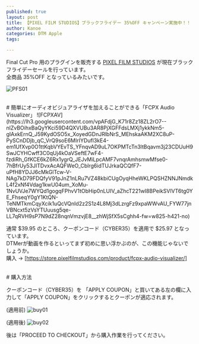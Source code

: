 ```yaml
---
published: true
layout: post
title: 【PIXEL FILM STUDIOS】ブラックフライデー 35%OFF キャンペーン実施中！！
author: Kanoe
categories: DTM Apple
tags:

---
```


Final Cut Pro 用のプラグインを販売する [PIXEL FILM STUDIOS](https://store.pixelfilmstudios.com/) が現在ブラックフライデーセールを行っています。<br>
全商品 35%OFF となっているみたいです。

![PFS01](https://lh3.googleusercontent.com/YuWsiQK6Bi28KVBCQ1kl1-WVNZGKKGpn4mxyEgsLQYIDFBWXMEoXmqsXHEj9bsF1P3JVA7rXgAaWktI1Y7TNixY4O8soxiBN1M3M_GX4LErNahJhnKvfA243fIRPDJG14IefeRbJFL4erGinqW1vt9loqXiNrpYXS3ONBpQuxsG6e5PtXGzko9OS70c4rpitkIQ4NLpvI4Fs1ajgDaYcKxWBZHr_ZmMjwdw4eCA7YlGxkn6PTLEWGLdlgun6Pi35FKx_-ZroQnj9buQsikeWKveXNXY4SlQCrg2kyu7cdXMLjn0M7QSkV8Cy8kXJaKSGHxqJy8uqy1M0-lZzj3_MBIe8cCfgMNXjPIa2zKiobF-OtKBFcBU5nn3Mt6XNhJ96goAJuxsgIYIcy9h-NopvJ63JBSE_sfgjRwDF98DMTlBGd4GqxIui37fFqlnpjP2jf-JLgYgh5T6Rqn09HsOJwnPFz7058za9HyvZIt89gXPePixjefSY17LCioXsvVT4FZtlYa2vXIbMh0RfY3aojkdjKzUwEzmHsX5IayoL7_Aw6MkcQhroO7H04XglUQiZe3jO4BxGBD4krJZdm6ymYTABXyaITx6IOjJaK2ZONAkiADcGwMVCbah8tAvk5aUzkUbApR34pLl0tZ1s2e1fHD0=w1095-h756-no)




<!-- more -->



<br>
# 簡単にオーディオビジュアライザを加えることができる「FCPX Audio Visualizer」
![FCPXAV](https://lh3.googleusercontent.com/vpAFdjG_K71r8Zz18ZL2rO7--nlZvBOihxBaQyYKci59D4QXVUBu3AR8PjXGFFdsLMXj1ykkNm5-gIAxkErnQ_J59KydOSO5x_XoyedGDnJRlbNrS_MEhskaAKM2XC8uP-PySCnDDjb_qC_VrQ9soE6MIrIYDufl3kE4-em1UfXvp0O1ttKqbVYEvTS_YFnqvAD9uL7OKPMTcTn3ltBqavm3j23CDUuH9SwJCYHCwff3C0qUj4kOaVSeftE7wF4-fzdiRh_GfKCE6kZ6Rx1ygrQ_JEJvMiLpcAMF7vnqrAmhsmwMfse0-7hBfrUy53JITDvxAcAQFWeO_Cblrg6idTUJrkaQCQfF7-uPfH8YDJJ6cMkGlTcw-V-NAg7kD79FDQfyV91pJnZ1nLRu7VZ48kbiCUgOyqHheWKLPQSHZNNJNmdkL4f2xNf4Vdag1kwU04um_XoMu-1NvUVJe7WYQd1gogqFPhvV1tObHip0nLUIV_aZhcT221wI8BPeikSVlVT6tg0YE_FhseqY0gY1KtQN-TeNMTkmCqyXcik1uQcVQnId2z2S1z4L8Mj3dLzrgFz9xpaWWvAU_FYW77jnVBNcxt5zVsYTUuusg5qe-LL7qRVH9sP7N9dZ28nqnVmzvjE8__zhWjSfX5sCghh4-fw=w825-h421-no)

通常	$39.95 のところ、クーポンコード（CYBER35）を適用で $25.97 となっています。<br>
DTMerが動画を作るといってまず初めに思い浮かぶのが、この機能じゃないでしょうか。<br>
購入 → [https://store.pixelfilmstudios.com/product/fcpx-audio-visualizer/]

<br>
# 購入方法

クーポンコード（CYBER35）を 「APPLY COUPON」と買いてある左の欄に入力して「APPLY COUPON」をクリックするとクーポンが適応されます。


(適用前)
![buy01](https://lh3.googleusercontent.com/9Nrn7wIbYSZJxBCDCv789TRLh_gD_IEmqA3XI5nAmzHM9YXvJsa5YVkhAlByptcTl8azegaqI4yQTAt-scZfrD6nRLMk9aItjcUjzkPxHUfkUYdPpJn6eAVIPreH94M82lVyN_vXidzUykjZVruZvzQQAZdFlAtxhzMarDHe1k3M-afErb3zkk8OFKwlBrhP2qgTVD192W2pNJ58Al1ThZW0UEa5xc8n9-7igCB_Gbsv4u_8Dna0Mje2-VSxDC3yEzSpGJAS7J0FE9p8idfM7oAcWqI6Gk26xmewPjInNdHGLmll3OtwciB_Km_VKwE04xfYeaZMEBaQk5fysZyvGigV4lrJ7FwLlE0IWrdpbp7asUv22J6jFyMJvK2xJIwGjTMCc9wnAQibJZsO7JNhR55xOEwHcK9jn_xWfHXDsELCGYFKgRHP_nH2ZOKacHnlpAaJEjSwRknsvdcJXd3FEyjtnZvpnIFezBHTNziAGDgnU3c3kD5BL26VjuAA6C6L5NJXjUzeQei_VRHz12gdKBMUK2jURECRdXDdFtqiUQ462LgXtta_U9XFvG9oHN3kbqGWyGSRAen2DDEKCYQA8gIS-QWYpZ1ZhSGcah7wmXjqiAmOGCrhESHQ0VurTD_8A2LVeIkV6AIiG2W2yFAWtmTT=w1178-h636-no)

(適用後)
![buy02](https://lh3.googleusercontent.com/9txyNYRAFHUy_jh8i4qv41JxmAZE-yQ4yUvqI9fitMQqSBfkZt11-D4LFmz55Z03NyX2tb2GCZvUupF_-_mz6tgRn2b-ovAsMPIjH6Darjr0Uc_qPXMwGIGA12bId8-u1c0Ls8UJgNS1SAINw6F4tof9-Ew2EUhjQOj3riMjnzVUyDgDuwCqsukXmV8J_yrwb3bBEofz6_2y_aoIUssTOrq-FDrVcnZZFkpVdVuQQLcJOGLxMPk3Py_kQBrvs85L0P-XjstwgV3abnAJvw1OvMHQpicQRRt1fPDpqQ7J3hVQ_rfaO7brvD2MSSp5R1hBWv9PEnMxJmWsetCNmI26Cg8qEzjaGaob8J2D84hlZ9J7t1zUc6ej4Mnq71V88yLPGibuZzSO_ujPwVDwuYEc7r3Kc9-XPb-jUtZ-uWcK2UokbWk43ipy0FWhBfblZeosZ9vsF-x-_-SkDSVXpvncpwWl7zoCYIJk8Wa6g0Zqq5Qbb8I6qXpL1c5N9xNVhumPPFLePmH-55wSwItywtsqX537r89ZYEmQhT5Rco7P76GL91QXSgxYi7SS0wwK4cZb8B8WJOXWY2Qy6VxJ8p9PsIcRV_gRfYHQUVEkJz537NBSnu9Et2Snb12IA45LtS6Yd9zkIjFjp28oRI744h370hzZ=w1192-h753-no)


後は「PROCEED TO CHECKOUT」から購入作業を行ってください。



